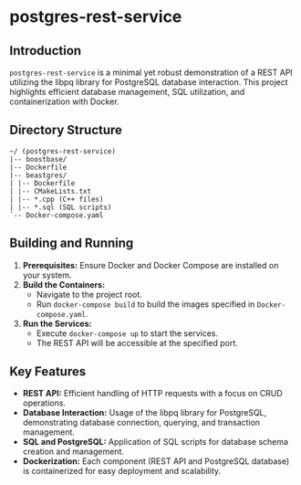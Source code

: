 # postgres-rest-service

## Introduction
`postgres-rest-service` is a minimal yet robust demonstration of a REST API utilizing the libpq library for PostgreSQL database interaction. This project highlights efficient database management, SQL utilization, and containerization with Docker.

## Directory Structure
```
~/ (postgres-rest-service)
|-- boostbase/
|-- Dockerfile 
|-- beastgres/ 
| |-- Dockerfile 
| |-- CMakeLists.txt
| |-- *.cpp (C++ files) 
| |-- *.sql (SQL scripts) 
`-- Docker-compose.yaml
```

## Building and Running
1. **Prerequisites:** Ensure Docker and Docker Compose are installed on your system.
2. **Build the Containers:**
   - Navigate to the project root.
   - Run `docker-compose build` to build the images specified in `Docker-compose.yaml`.
3. **Run the Services:**
   - Execute `docker-compose up` to start the services.
   - The REST API will be accessible at the specified port.

## Key Features
- **REST API:** Efficient handling of HTTP requests with a focus on CRUD operations.
- **Database Interaction:** Usage of the libpq library for PostgreSQL, demonstrating database connection, querying, and transaction management.
- **SQL and PostgreSQL:** Application of SQL scripts for database schema creation and management.
- **Dockerization:** Each component (REST API and PostgreSQL database) is containerized for easy deployment and scalability.

